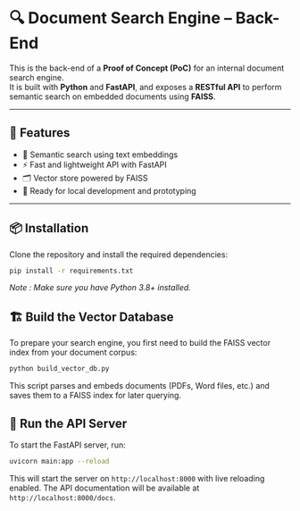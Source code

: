 # 🔍 Document Search Engine – Back-End

This is the back-end of a **Proof of Concept (PoC)** for an internal document search engine.  
It is built with **Python** and **FastAPI**, and exposes a **RESTful API** to perform semantic search on embedded documents using **FAISS**.

---

## 🚀 Features

- 🧠 Semantic search using text embeddings
- ⚡ Fast and lightweight API with FastAPI
- 🗂️ Vector store powered by FAISS
- 🧪 Ready for local development and prototyping

---

## 📦 Installation

Clone the repository and install the required dependencies:

```bash
pip install -r requirements.txt
```
*Note : Make sure you have Python 3.8+ installed.*

## 🏗️ Build the Vector Database

To prepare your search engine, you first need to build the FAISS vector index from your document corpus:
    
```bash
python build_vector_db.py
```
This script parses and embeds documents (PDFs, Word files, etc.) and saves them to a FAISS index for later querying.

## 🏃 Run the API Server

To start the FastAPI server, run:

```bash
uvicorn main:app --reload
```
This will start the server on `http://localhost:8000` with live reloading enabled.
The API documentation will be available at `http://localhost:8000/docs`.